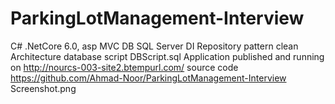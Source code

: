 # ParkingLotManagement-Interview
C#
.NetCore 6.0, asp MVC 
DB SQL Server
DI
Repository pattern
clean Architecture
database script DBScript.sql
Application published and running on http://nourcs-003-site2.btempurl.com/
source code https://github.com/Ahmad-Noor/ParkingLotManagement-Interview
Screenshot.png
